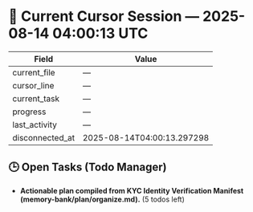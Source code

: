 # 📝 Current Cursor Session — 2025-08-14 04:00:13 UTC

| Field | Value |
|-------|-------|
| current_file | — |
| cursor_line | — |
| current_task | — |
| progress | — |
| last_activity | — |
| disconnected_at | 2025-08-14T04:00:13.297298 |

## 🕒 Open Tasks (Todo Manager)
- **Actionable plan compiled from KYC Identity Verification Manifest (memory-bank/plan/organize.md).** (5 todos left)
